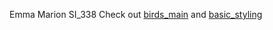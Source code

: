 Emma Marion
SI_338
Check out [birds_main](https://emmamarion.github.io/wk3/birds_main/birds_main.html) and [basic_styling](https://emmamarion.github.io/wk3/simple_css/basic_styling.html)

